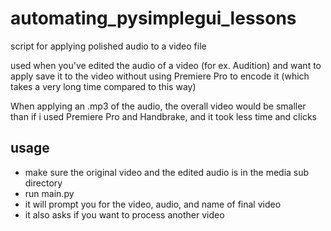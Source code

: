 # automating_pysimplegui_lessons
script for applying polished audio to a video file

used when you've edited the audio of a video (for ex. Audition) and want to apply save it to the video without using Premiere Pro to encode it (which takes a very long time compared to this way)

When applying an .mp3 of the audio, the overall video would be smaller than if i used Premiere Pro and Handbrake, and it took less time and clicks

## usage
* make sure the original video and the edited audio is in the media sub directory
* run   main.py
* it will prompt you for the video, audio, and name of final video
* it also asks if you want to process another video

